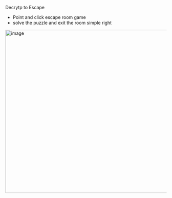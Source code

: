 Decrytp to Escape 
- Point and click escape room game 
- solve the puzzle and exit the room
simple right

<img width="827" height="510" alt="image" src="https://github.com/user-attachments/assets/9d271e50-70b9-447f-8500-b4dcfc081599" />
